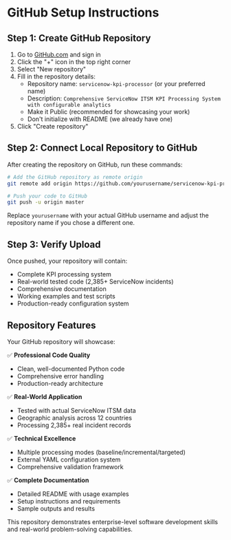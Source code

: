 # GitHub Setup Instructions

## Step 1: Create GitHub Repository

1. Go to [GitHub.com](https://github.com) and sign in
2. Click the "+" icon in the top right corner
3. Select "New repository"
4. Fill in the repository details:
   - Repository name: `servicenow-kpi-processor` (or your preferred name)
   - Description: `Comprehensive ServiceNow ITSM KPI Processing System with configurable analytics`
   - Make it Public (recommended for showcasing your work)
   - Don't initialize with README (we already have one)
5. Click "Create repository"

## Step 2: Connect Local Repository to GitHub

After creating the repository on GitHub, run these commands:

```bash
# Add the GitHub repository as remote origin
git remote add origin https://github.com/yourusername/servicenow-kpi-processor.git

# Push your code to GitHub
git push -u origin master
```

Replace `yourusername` with your actual GitHub username and adjust the repository name if you chose a different one.

## Step 3: Verify Upload

Once pushed, your repository will contain:
- Complete KPI processing system
- Real-world tested code (2,385+ ServiceNow incidents)
- Comprehensive documentation
- Working examples and test scripts
- Production-ready configuration system

## Repository Features

Your GitHub repository will showcase:

✅ **Professional Code Quality**
- Clean, well-documented Python code
- Comprehensive error handling
- Production-ready architecture

✅ **Real-World Application**  
- Tested with actual ServiceNow ITSM data
- Geographic analysis across 12 countries
- Processing 2,385+ real incident records

✅ **Technical Excellence**
- Multiple processing modes (baseline/incremental/targeted)
- External YAML configuration system
- Comprehensive validation framework

✅ **Complete Documentation**
- Detailed README with usage examples
- Setup instructions and requirements
- Sample outputs and results

This repository demonstrates enterprise-level software development skills and real-world problem-solving capabilities.
